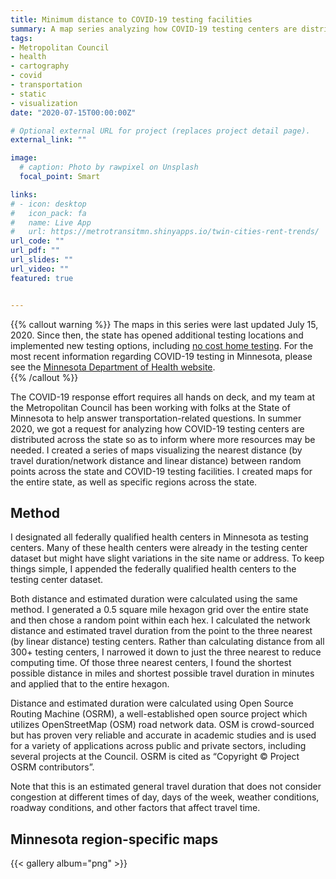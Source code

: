 ```yaml
---
title: Minimum distance to COVID-19 testing facilities
summary: A map series analyzing how COVID-19 testing centers are distributed across Minnesota  
tags:
- Metropolitan Council
- health
- cartography
- covid
- transportation
- static
- visualization
date: "2020-07-15T00:00:00Z"

# Optional external URL for project (replaces project detail page).
external_link: ""

image:
  # caption: Photo by rawpixel on Unsplash
  focal_point: Smart

links:
# - icon: desktop
#   icon_pack: fa
#   name: Live App
#   url: https://metrotransitmn.shinyapps.io/twin-cities-rent-trends/
url_code: ""
url_pdf: ""
url_slides: ""
url_video: ""
featured: true


---
```


{{% callout warning %}}
The maps in this series were last updated July 15, 2020. Since then, the state has opened additional testing locations and implemented new testing options, including [no cost home testing](https://www.health.state.mn.us/diseases/coronavirus/testsites/athome.html). For the most recent information regarding COVID-19 testing in Minnesota, please see the [Minnesota Department of Health website](https://www.health.state.mn.us/diseases/coronavirus/testsites/index.html).  
{{% /callout %}}

The COVID-19 response effort requires all hands on deck, and my team at the Metropolitan Council has been working with folks at the State of Minnesota to help answer transportation-related questions. In summer 2020, we got a request for analyzing how COVID-19 testing centers are distributed across the state so as to inform where more resources may be needed. I created a series of maps visualizing the nearest distance (by travel duration/network distance and linear distance) between random points across the state and COVID-19 testing facilities. I created maps for the entire state, as well as specific regions across the state. 


## Method   

I designated all federally qualified health centers in Minnesota as testing centers. Many of these health centers were already in the testing center dataset but might have slight variations in the site name or address. To keep things simple, I appended the federally qualified health centers to the testing center dataset.

Both distance and estimated duration were calculated using the same method. I generated a 0.5 square mile hexagon grid over the entire state and then chose a random point within each hex. I calculated the network distance and estimated travel duration from the point to the three nearest (by linear distance) testing centers. Rather than calculating distance from all 300+ testing centers, I narrowed it down to just the three nearest to reduce computing time. Of those three nearest centers, I found the shortest possible distance in miles and shortest possible travel duration in minutes and applied that to the entire hexagon. 

Distance and estimated duration were calculated using Open Source Routing Machine (OSRM), a well-established open source project which utilizes OpenStreetMap (OSM) road network data. OSM is crowd-sourced but has proven very reliable and accurate in academic studies and is used for a variety of applications across public and private sectors, including several projects at the Council. OSRM is cited as “Copyright © Project OSRM contributors”. 

Note that this is an estimated general travel duration that does not consider congestion at different times of day, days of the week, weather conditions, roadway conditions, and other factors that affect travel time. 


## Minnesota region-specific maps  

{{< gallery album="png" >}}


